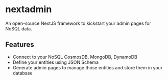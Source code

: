 # nextadmin
An open-source NextJS framework to kickstart your admin pages for NoSQL data.

## Features
- Connect to your NoSQL CosmosDB, MongoDB, DynamoDB
- Define your entities using JSON Schema
- Generate admin pages to manage those entities and store them in your database
